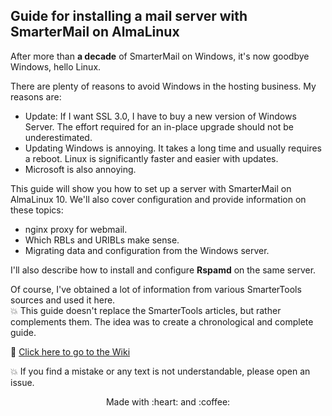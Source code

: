 ## Guide for installing a mail server with SmarterMail on AlmaLinux

After more than **a decade** of SmarterMail on Windows, it's now goodbye Windows, hello Linux.

There are plenty of reasons to avoid Windows in the hosting business.
My reasons are:
* Update: If I want SSL 3.0, I have to buy a new version of Windows Server. The effort required for an in-place upgrade should not be underestimated.
* Updating Windows is annoying. It takes a long time and usually requires a reboot. Linux is significantly faster and easier with updates.
* Microsoft is also annoying.

This guide will show you how to set up a server with SmarterMail on AlmaLinux 10. We'll also cover configuration and provide information on these topics:
* nginx proxy for webmail.
* Which RBLs and URIBLs make sense.
* Migrating data and configuration from the Windows server.

I'll also describe how to install and configure **Rspamd** on the same server.

Of course, I've obtained a lot of information from various SmarterTools sources and used it here.<br>
:collision: This guide doesn't replace the SmarterTools articles, but rather complements them. The idea was to create a chronological and complete guide.


:link: [Click here to go to the Wiki](../../wiki)

:collision: If you find a mistake or any text is not understandable, please open an issue.

<p align="center">Made with :heart: and :coffee:</p>
